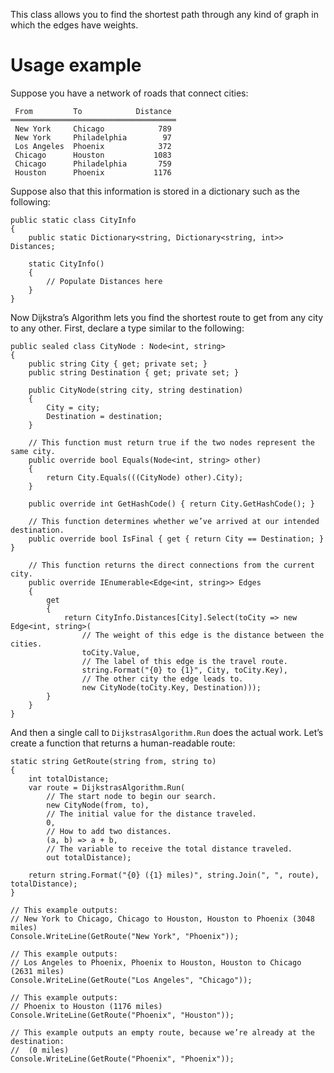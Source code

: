 ﻿This class allows you to find the shortest path through any kind of graph in which the edges have weights.

Usage example
=

Suppose you have a network of roads that connect cities:

     From         To            Distance
    ═════════════════════════════════════
     New York     Chicago            789
     New York     Philadelphia        97
     Los Angeles  Phoenix            372
     Chicago      Houston           1083
     Chicago      Philadelphia       759
     Houston      Phoenix           1176

Suppose also that this information is stored in a dictionary such as the following:

    public static class CityInfo
    {
        public static Dictionary<string, Dictionary<string, int>> Distances;

        static CityInfo()
        {
            // Populate Distances here
        }
    }

Now Dijkstra’s Algorithm lets you find the shortest route to get from any city to any other. First, declare a type similar to the following:

    public sealed class CityNode : Node<int, string>
    {
        public string City { get; private set; }
        public string Destination { get; private set; }

        public CityNode(string city, string destination)
        {
            City = city;
            Destination = destination;
        }

        // This function must return true if the two nodes represent the same city.
        public override bool Equals(Node<int, string> other)
        {
            return City.Equals(((CityNode) other).City);
        }

        public override int GetHashCode() { return City.GetHashCode(); }

        // This function determines whether we’ve arrived at our intended destination.
        public override bool IsFinal { get { return City == Destination; } }

        // This function returns the direct connections from the current city.
        public override IEnumerable<Edge<int, string>> Edges
        {
            get
            {
                return CityInfo.Distances[City].Select(toCity => new Edge<int, string>(
                    // The weight of this edge is the distance between the cities.
                    toCity.Value,
                    // The label of this edge is the travel route.
                    string.Format("{0} to {1}", City, toCity.Key),
                    // The other city the edge leads to.
                    new CityNode(toCity.Key, Destination)));
            }
        }
    }

And then a single call to `DijkstrasAlgorithm.Run` does the actual work. Let’s create a function that returns a human-readable route:

    static string GetRoute(string from, string to)
    {
        int totalDistance;
        var route = DijkstrasAlgorithm.Run(
			// The start node to begin our search.
			new CityNode(from, to),
			// The initial value for the distance traveled.
			0,
			// How to add two distances.
			(a, b) => a + b,
			// The variable to receive the total distance traveled.
			out totalDistance);

        return string.Format("{0} ({1} miles)", string.Join(", ", route), totalDistance);
    }

    // This example outputs:
    // New York to Chicago, Chicago to Houston, Houston to Phoenix (3048 miles)
    Console.WriteLine(GetRoute("New York", "Phoenix"));

    // This example outputs:
    // Los Angeles to Phoenix, Phoenix to Houston, Houston to Chicago (2631 miles)
    Console.WriteLine(GetRoute("Los Angeles", "Chicago"));

    // This example outputs:
    // Phoenix to Houston (1176 miles)
    Console.WriteLine(GetRoute("Phoenix", "Houston"));

    // This example outputs an empty route, because we’re already at the destination:
    //  (0 miles)
    Console.WriteLine(GetRoute("Phoenix", "Phoenix"));
